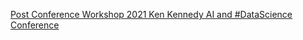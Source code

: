 [Post Conference Workshop   2021 Ken Kennedy AI and #DataScience Conference](https://qi.tc/qi/118473)